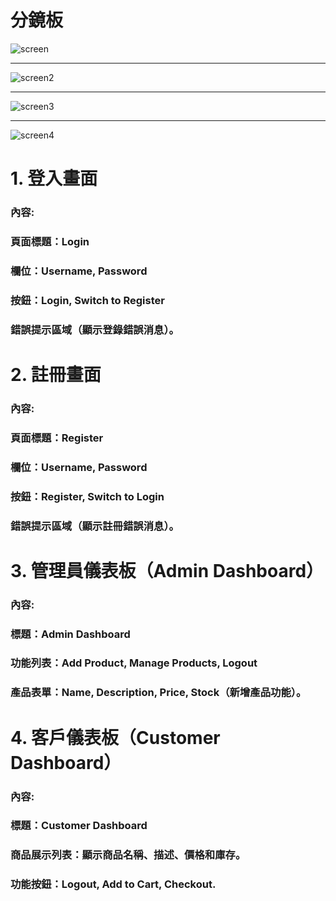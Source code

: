 # 分鏡板
![screen](https://github.com/hyu325/sys_group_12/blob/main/imgs/screen.jpg "screen")
***
![screen2](https://github.com/hyu325/sys_group_12/blob/main/imgs/screen2.jpg "screen2")
***
![screen3](https://github.com/hyu325/sys_group_12/blob/main/imgs/screen3.jpg "screen3")
***
![screen4](https://github.com/hyu325/sys_group_12/blob/main/imgs/screen4.jpg "screen4")

# 1. 登入畫面
### 內容:
### 頁面標題：Login
### 欄位：Username, Password
### 按鈕：Login, Switch to Register
### 錯誤提示區域（顯示登錄錯誤消息）。
# 2. 註冊畫面
### 內容:
### 頁面標題：Register
### 欄位：Username, Password
### 按鈕：Register, Switch to Login
### 錯誤提示區域（顯示註冊錯誤消息）。
# 3. 管理員儀表板（Admin Dashboard）
### 內容:
### 標題：Admin Dashboard
### 功能列表：Add Product, Manage Products, Logout
### 產品表單：Name, Description, Price, Stock（新增產品功能）。
# 4. 客戶儀表板（Customer Dashboard）
### 內容:
### 標題：Customer Dashboard
### 商品展示列表：顯示商品名稱、描述、價格和庫存。
### 功能按鈕：Logout, Add to Cart, Checkout.
